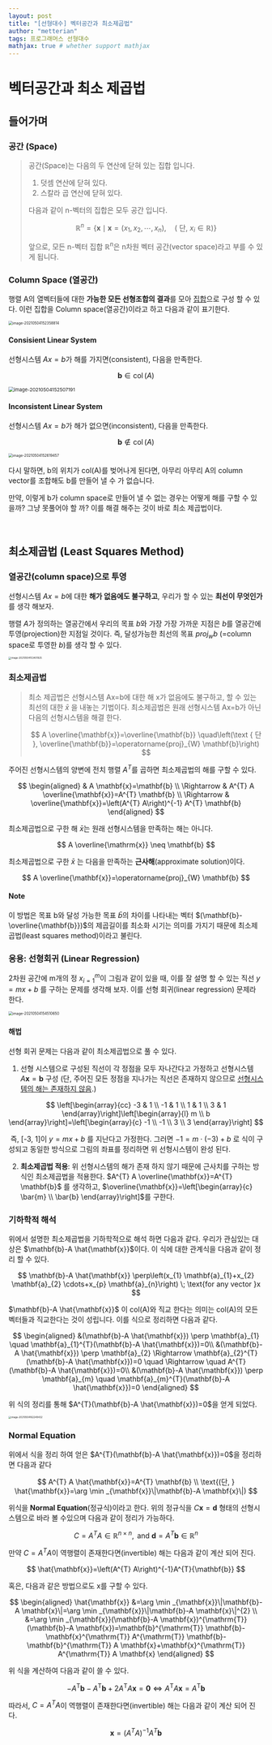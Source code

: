 ```yaml
---
layout: post
title: "[선형대수] 벡터공간과 최소제곱법"
author: "metterian"
tags: 프로그래머스 선형대수
mathjax: true # whether support mathjax
---
```

# 벡터공간과 최소 제곱법

## 들어가며

### 공간 (Space)

>공간(Space)는 다음의 두 연산에 닫혀 있는 집합 입니다.
>
>1. 덧셈 연산에 닫혀 있다.
>2. 스칼라 곱 연산에 닫혀 있다.
>
>다음과 같이 n-벡터의 집합은 모두 공간 입니다.
>
>$$
>\mathbb{R}^{n}=\left\{\mathbf{x} \mid \mathbf{x}=\left(x_{1}, x_{2}, \cdots, x_{n}\right), \quad\left(\text { 단, } x_{i} \in \mathbb{R}\right)\right\}
>$$
>
>앞으로, 모든 n-벡터 집합 $\mathbb{R}^n$은 n차원 벡터 공간(vector space)라고 부를 수 있게 됩니다.

### Column Space (열공간)

행렬 A의 열벡터들에 대한 **가능한 모든 선형조합의 결과**를 모아 <u>집합</u>으로 구성 할 수 있다. 이런 집합을 Column space(열공간)이라고 하고 다음과 같이 표기한다.


<img src="https://tva1.sinaimg.cn/large/008i3skNgy1gq6dkbxeskj30je0fwdhk.jpg" alt="image-20210504152358814" style="zoom:50%;" />



#### Consisient Linear System

선형시스템 $Ax=b$가 해를 가지면(consistent), 다음을 만족한다.

$$
\mathbf{b} \in \operatorname{col}(A)
$$

<img src="https://tva1.sinaimg.cn/large/008i3skNgy1gq6n4pippbj30fg09awfm.jpg" alt="image-20210504152507191" style="zoom: 67%;" />

#### Inconsistent Linear System

선형시스템 $Ax=b$가 해가 없으면(inconsistent), 다음을 만족한다.

$$
\mathbf{b} \notin \operatorname{col}(A)
$$

<img src="https://tva1.sinaimg.cn/large/008i3skNgy1gq6dmrw3okj30dm0aeq42.jpg" alt="image-20210504152619457" style="zoom:50%;" />

다시 말하면, b의 위치가 col(A)를 벚어나게 된다면, 아무리 아무리 A의 column vector를 조합해도 b를 만들어 낼 수 가 없습니다.

만약, 이렇게 b가 column space로 만들어 낼 수 없는 경우는 어떻게 해를 구할 수 있을까? 그냥 못풀어야 할 까? 이를 해결 해주는 것이 바로 최소 제곱법이다.

<br>

## 최소제곱법 (Least Squares Method)

### 열공간(column space)으로 투영

선형시스템 $Ax=b$에 대한 **해가 없음에도 불구하고**, 우리가 할 수 있는 **최선이 무엇인가**를 생각 해보자.

행렬 $A$가 정의하는 열공간에서 우리의 목표 $b$와 가장 가장 가까운 지점은 $b$를 열공간에 투영(projection)한 지점일 것이다. 즉, 달성가능한 최선의 목표 $proj_wb$ (=column space로 투영한 $b$)를 생각 할 수 있다.

<img src="https://tva1.sinaimg.cn/large/008i3skNgy1gq6duskkr1j30ra0gygph.jpg" alt="image-20210504153401925" style="zoom: 33%;" />

<br>

### 최소제곱법

> 최소 제곱법은 선형시스템 Ax=b에 대한 해 x가 없음에도 불구하고, 할 수 있는 최선의 대한 $\bar{x}$ 을 내놓는 기법이다. 최소제곱법은 원래 선형시스템 Ax=b가 아닌 다음의 선형시스템을 해결 한다.
>
> $$
> A \overline{\mathbf{x}}=\overline{\mathbf{b}} \quad\left(\text { 단 }, \overline{\mathbf{b}}=\operatorname{proj}_{W} \mathbf{b}\right)
> $$

주어진 선형시스템의 양변에 전치 행렬 $A^T$를 곱하면 최소제곱법의 해를 구할 수 있다.

$$
\begin{aligned}
& A \mathbf{x}=\mathbf{b} \\
\Rightarrow & A^{T} A \overline{\mathbf{x}}=A^{T} \mathbf{b} \\
\Rightarrow & \overline{\mathbf{x}}=\left(A^{T} A\right)^{-1} A^{T} \mathbf{b}
\end{aligned}
$$

최소제곱법으로 구한 해 $\bar{x}$는 원래 선형시스템을 만족하는 해는 아니다.

$$
A \overline{\mathrm{x}} \neq \mathbf{b}
$$

최소제곱법으로 구한 $\bar{x}$ 는 다음을 만족하는 **근사해**(approximate solution)이다.

$$
A \overline{\mathbf{x}}=\operatorname{proj}_{W} \mathbf{b}
$$



#### Note

이 방법은 목표 b와 달성 가능한 목표 $\bar{b}$의 차이를 나타내는 벡터 $(\mathbf{b}-\overline{\mathbf{b}})$의 제곱길이를 최소화 시기는 의미를 가지기 때문에 최소제곱법(least squares method)이라고 불린다.



### 응용: 선형회귀 (Linear Regression)

2차원 공간에 m개의 정 $x_{i=1}^{m}$이 그림과 같이 있을 때, 이를 잘 설명 할 수 있는 직선 $y=m x+b$ 를 구하는 문제를 생각해 보자. 이를 선형 회귀(linear regression) 문제라 한다.

<img src="https://tva1.sinaimg.cn/large/008i3skNgy1gq6e6ds70nj30jk0dcgn7.jpg" alt="image-20210504154510650" style="zoom:50%;" />

#### 해법

선형 회귀 문제는 다음과 같이 최소제곱법으로 풀 수 있다.

1. 선형 시스템으로 구성된 직선이 각 정점을 모두 자나간다고 가정하고 선형시스템 $A \mathbf{x}=\mathbf{b}$ 구성 (단, 주어진 모든  정점을 지나가는 직선은 존재하지 않으므로 <u>선형시스템의 해는 존재하지 않음</u>.)

$$
\left[\begin{array}{cc}
-3 & 1 \\
-1 & 1 \\
1 & 1 \\
3 & 1
\end{array}\right]\left[\begin{array}{l}
m \\
b
\end{array}\right]=\left[\begin{array}{c}
-1 \\
-1 \\
3 \\
3
\end{array}\right]
$$

​	즉, [-3, 1]이 $y=m x+b$ 를 지난다고 가정한다. 그러면 $-1=m \cdot (-3)+b$ 로 식이 구성되고 동일한 방식으로 그림의 좌표를 정리하면 위 선형시스템이 완성 된다.

2. **최소제곱법 적용**: 위 선형시스템의 해가 존재 하지 않기 때문에 근사치를 구하는 방식인 최소제곱법을 적용한다. $A^{T} A \overline{\mathbf{x}}=A^{T} \mathbf{b}$ 를 생각하고, $\overline{\mathbf{x}}=\left[\begin{array}{c}
   \bar{m} \\
   \bar{b}
   \end{array}\right]$를 구한다.



### 기하학적 해석

위에서 설명한 최소제곱법을 기하학적으로 해석 하면 다음과 같다. 우리가 관심있는 대상은 $\mathbf{b}-A \hat{\mathbf{x}}$이다. 이 식에 대한 관계식을 다음과 같이 정리 할 수 있다.

$$
\mathbf{b}-A \hat{\mathbf{x}} \perp\left(x_{1} \mathbf{a}_{1}+x_{2} \mathbf{a}_{2} \cdots+x_{p} \mathbf{a}_{n}\right) \; \text{for any vector }x
$$

$\mathbf{b}-A \hat{\mathbf{x}}$ 이 col(A)와 직교 한다는 의미는 col(A)의 모든 벡터들과 직교한다는 것이 성립니다. 이를 식으로 정리하면 다음과 같다.

$$
\begin{aligned}
&(\mathbf{b}-A \hat{\mathbf{x}}) \perp \mathbf{a}_{1} \quad \mathbf{a}_{1}^{T}(\mathbf{b}-A \hat{\mathbf{x}})=0\\
&(\mathbf{b}-A \hat{\mathbf{x}}) \perp \mathbf{a}_{2} \Rightarrow \mathbf{a}_{2}^{T}(\mathbf{b}-A \hat{\mathbf{x}})=0 \quad \Rightarrow \quad A^{T}(\mathbf{b}-A \hat{\mathbf{x}})=0\\
&(\mathbf{b}-A \hat{\mathbf{x}}) \perp \mathbf{a}_{m} \quad \mathbf{a}_{m}^{T}(\mathbf{b}-A \hat{\mathbf{x}})=0
\end{aligned}
$$

위 식의 정리를 통해 $A^{T}(\mathbf{b}-A \hat{\mathbf{x}})=0$을 얻게 되었다.

<img src="https://tva1.sinaimg.cn/large/008i3skNgy1gq6f9k67a5j30qc0cedhg.jpg" alt="image-20210504162249432" style="zoom: 33%;" />

### Normal Equation

위에서 식을 정리 하여 얻은 $A^{T}(\mathbf{b}-A \hat{\mathbf{x}})=0$을 정리하면 다음과 같다

$$
A^{T} A \hat{\mathbf{x}}=A^{T} \mathbf{b} \\
\text{(단, } \hat{\mathbf{x}}=\arg \min _{\mathbf{x}}\|\mathbf{b}-A \mathbf{x}\|)
$$

위식을 **Normal Equation**(정규식)이라고 한다. 위의 정규식을 $C \mathbf{x}=\mathbf{d}$ 형태의 선형시스템으로 바라 볼 수있으며 다음과 같이 정리가 가능하다.

$$
C=A^{T} A \in \mathbb{R}^{n \times n}, \text { and } \mathbf{d}=A^{T} \mathbf{b} \in \mathbb{R}^{n}
$$

만약 $C=A^{T} A$이 역행렬이 존재한다면(invertible) 해는 다음과 같이 계산 되어 진다.

$$
\hat{\mathbf{x}}=\left(A^{T} A\right)^{-1}A^{T}{\mathbf{b}}
$$



혹은, 다음과 같은 방법으로도 x를 구할 수 있다.

$$
\begin{aligned}
\hat{\mathbf{x}} &=\arg \min _{\mathbf{x}}\|\mathbf{b}-A \mathbf{x}\|=\arg \min _{\mathbf{x}}\|\mathbf{b}-A \mathbf{x}\|^{2} \\
&=\arg \min _{\mathbf{x}}(\mathbf{b}-A \mathbf{x})^{\mathrm{T}}(\mathbf{b}-A \mathbf{x})=\mathbf{b}^{\mathrm{T}} \mathbf{b}-\mathbf{x}^{\mathrm{T}} A^{\mathrm{T}} \mathbf{b}-\mathbf{b}^{\mathrm{T}} A \mathbf{x}+\mathbf{x}^{\mathrm{T}} A^{\mathrm{T}} A \mathbf{x}
\end{aligned}
$$

위 식을 계산하여 다음과 같이 쓸 수 있다.

$$
-A^{\mathrm{T}} \mathbf{b}-A^{\mathrm{T}} \mathbf{b}+2 A^{\mathrm{T}} A \mathbf{x}=\mathbf{0} \Leftrightarrow A^{\mathrm{T}} A \mathbf{x}=A^{\mathrm{T}} \mathbf{b}
$$

따라서, $C=A^{T} A$이 역행렬이 존재한다면(invertible) 해는 다음과 같이 계산 되어 진다.

$$
\mathbf{x}=\left(A^{T} A\right)^{-1} A^{T} \mathbf{b}
$$

